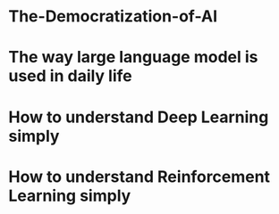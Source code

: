 # The-Democratization-of-AI
# The way large language model is used in daily life

# How to understand Deep Learning simply
  
# How to understand Reinforcement Learning simply

  
  
